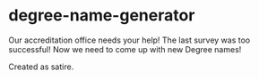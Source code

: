 # degree-name-generator
Our accreditation office needs your help!  The last survey was too successful! Now we need to come up with new Degree names!

Created as satire.
